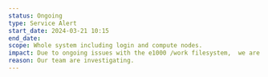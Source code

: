 ```yaml
---
status: Ongoing
type: Service Alert
start_date: 2024-03-21 10:15
end_date: 
scope: Whole system including login and compute nodes.
impact: Due to ongoing issues with the e1000 /work filesystem,  we are removing Cirrus from service to resolve the issues.
reason: Our team are investigating.
---
```

